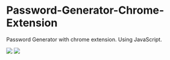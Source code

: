 # Password-Generator-Chrome-Extension

Password Generator with chrome extension.
Using JavaScript.

![](https://github.com/osfresia/Password-Generator-Chrome-Extension/blob/master/preview1.png) ![](https://github.com/osfresia/Password-Generator-Chrome-Extension/blob/master/preview.png)

